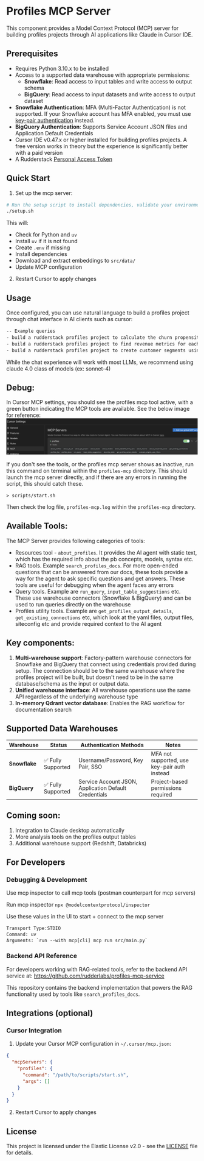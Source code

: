 # Profiles MCP Server

This component provides a Model Context Protocol (MCP) server for building profiles projects through AI applications like Claude in Cursor IDE.

## Prerequisites


- Requires Python 3.10.x to be installed
- Access to a supported data warehouse with appropriate permissions:
  - **Snowflake**: Read access to input tables and write access to output schema
  - **BigQuery**: Read access to input datasets and write access to output dataset
- **Snowflake Authentication**: MFA (Multi-Factor Authentication) is not supported. If your Snowflake account has MFA enabled, you must use [key-pair authentication](https://docs.snowflake.com/en/user-guide/key-pair-auth) instead.
- **BigQuery Authentication**: Supports Service Account JSON files and Application Default Credentials
- Cursor IDE v0.47.x or higher installed for building profiles projects. A free version works in theory but the experience is significantly better with a paid version
- A Rudderstack [Personal Access Token](https://www.rudderstack.com/docs/dashboard-guides/personal-access-token/#generate-personal-access-token)

## Quick Start

1. Set up the mcp server:

```bash
# Run the setup script to install dependencies, validate your environment, and download embeddings:
./setup.sh
```

This will:
- Check for Python and `uv`
- Install `uv` if it is not found
- Create `.env` if missing
- Install dependencies
- Download and extract embeddings to `src/data/`
- Update MCP configuration

2. Restart Cursor to apply changes

## Usage

Once configured, you can use natural language to build a profiles project through chat interface in AI clients such as cursor:

```txt
-- Example queries
- build a rudderstack profiles project to calculate the churn propensity score for the data in snowflake under db RUDDERSTACK_TEST_DB and schema predictions_dev_project
- build a rudderstack profiles project to find revenue metrics for each user in BigQuery under project my-project and dataset predictions_dev
- build a rudderstack profiles project to create customer segments using data from my warehouse
```

While the chat experience will work with most LLMs, we recommend using claude 4.0 class of models (ex: sonnet-4)

## Debug:

In Cursor MCP settings, you should see the profiles mcp tool active, with a green button indicating the MCP tools are available. See the below image for reference:
![Cursor Settings](mcp_settings_cursor_reference.png)

If you don't see the tools, or the profiles mcp server shows as inactive, run this command on terminal within the `profiles-mcp` directory. This should launch the mcp server directly, and if there are any errors in running the script, this should catch these.
```
> scripts/start.sh
```
Then check the log file, `profiles-mcp.log` within the `profiles-mcp` directory.


## Available Tools:

The MCP Server provides following categories of tools:

* Resources tool - `about_profiles`. It provides the AI agent with static text, which has the required info about the pb concepts, models, syntax etc.
* RAG tools. Example `search_profiles_docs`. For more open-ended questions that can be answered from our docs, these tools provide a way for the agent to ask specific questions and get answers. These tools are useful for debugging when the agent faces any errors
* Query tools. Example are `run_query`, `input_table_suggestions` etc. These use warehouse connectors (Snowflake & BigQuery) and can be used to run queries directly on the warehouse
* Profiles utility tools. Example are `get_profiles_output_details`, `get_existing_connections` etc, which look at the yaml files, output files, siteconfig etc and provide required context to the AI agent

## Key components:
1. **Multi-warehouse support**: Factory-pattern warehouse connectors for Snowflake and BigQuery that connect using credentials provided during setup. The connection should be to the same warehouse where the profiles project will be built, but doesn't need to be in the same database/schema as the input or output data.
2. **Unified warehouse interface**: All warehouse operations use the same API regardless of the underlying warehouse type
3. **In-memory Qdrant vector database**: Enables the RAG workflow for documentation search

## Supported Data Warehouses

| Warehouse | Status | Authentication Methods | Notes |
|-----------|--------|----------------------|-------|
| **Snowflake** | ✅ Fully Supported | Username/Password, Key Pair, SSO | MFA not supported, use key-pair auth instead |
| **BigQuery** | ✅ Fully Supported | Service Account JSON, Application Default Credentials | Project-based permissions required |

## Coming soon:
1. Integration to Claude desktop automatically
2. More analysis tools on the profiles output tables
3. Additional warehouse support (Redshift, Databricks)

## For Developers

### Debugging & Development

Use mcp inspector to call mcp tools (postman counterpart for mcp servers)

Run mcp inspector
`npx @modelcontextprotocol/inspector`

Use these values in the UI to start + connect to the mcp server
```
Transport Type:STDIO
Command: uv
Arguments: `run --with mcp[cli] mcp run src/main.py`
```

### Backend API Reference
For developers working with RAG-related tools, refer to the backend API service at:
https://github.com/rudderlabs/profiles-mcp-service

This repository contains the backend implementation that powers the RAG functionality used by tools like `search_profiles_docs`.

## Integrations (optional)

### Cursor Integration

1. Update your Cursor MCP configuration in `~/.cursor/mcp.json`:

```json
{
  "mcpServers": {
    "profiles": {
      "command": "/path/to/scripts/start.sh",
      "args": []
    }
  }
}
```

2. Restart Cursor to apply changes


## License

  This project is licensed under the Elastic License v2.0 - see the
  [LICENSE](LICENSE) file for details.